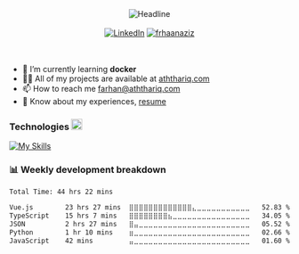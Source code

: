 <div>
  <div align=center>
    <img src="https://readme-typing-svg.herokuapp.com?font=Helvetica&size=32&duration=2500&pause=500&color=FFFFFF&center=true&vCenter=true&random=false&width=600&lines=I'm+Farhan+Aziz;A+Software+Engineer" alt="Headline" />
  </div>
  <br>
  <div align=center>
    <a href="https://www.linkedin.com/in/frhaanaziz/"><img src="https://img.shields.io/badge/Linkedin-0077b5?style=flat&logo=linkedin" alt="LinkedIn"/></a>
    <a href="https://github.com/frhaanaziz">
      <img src="https://komarev.com/ghpvc/?username=frhaanaziz&label=Profile%20Views&color=0e75b6&style=flat" alt="frhaanaziz"/>
    </a>
  </div>
  <br>
  <div align=left>
      <br>
      <ul>
          <li>🌱 I’m currently learning <b>docker</b></li>
          <li>👨‍💻 All of my projects are available at <a href="https://aththariq.com">aththariq.com</a></li>
          <li>📫 How to reach me <a href="mailto:farhan@aththariq.com">farhan@aththariq.com</a></li>
          <li>📄 Know about my experiences, <a href="https://rxresu.me/frhaanaziz/farhan-aziz-ath-thariq">resume</a></li>
      </ul>
  </div>
  <div alighn=left>
    <h3>Technologies <img src="https://media2.giphy.com/media/QssGEmpkyEOhBCb7e1/giphy.gif?cid=ecf05e47a0n3gi1bfqntqmob8g9aid1oyj2wr3ds3mg700bl&rid=giphy.gif" width=20px></h3>  
  </div>
</div>

  [![My Skills](https://skillicons.dev/icons?i=html,css,js,ts,react,svelte,vue,nextjs,nuxtjs,nodejs,nestjs,tailwind,prisma,postman,githubactions,sentry,nginx,grafana,git,supabase,mysql,cypress)](https://skillicons.dev)

 <h3>📊 Weekly development breakdown</h3>  

<!--START_SECTION:waka-->

```txt
Total Time: 44 hrs 22 mins

Vue.js        23 hrs 27 mins  ⣿⣿⣿⣿⣿⣿⣿⣿⣿⣿⣿⣿⣿⣄⣀⣀⣀⣀⣀⣀⣀⣀⣀⣀⣀   52.83 %
TypeScript    15 hrs 7 mins   ⣿⣿⣿⣿⣿⣿⣿⣿⣦⣀⣀⣀⣀⣀⣀⣀⣀⣀⣀⣀⣀⣀⣀⣀⣀   34.05 %
JSON          2 hrs 27 mins   ⣿⣤⣀⣀⣀⣀⣀⣀⣀⣀⣀⣀⣀⣀⣀⣀⣀⣀⣀⣀⣀⣀⣀⣀⣀   05.52 %
Python        1 hr 10 mins    ⣶⣀⣀⣀⣀⣀⣀⣀⣀⣀⣀⣀⣀⣀⣀⣀⣀⣀⣀⣀⣀⣀⣀⣀⣀   02.66 %
JavaScript    42 mins         ⣤⣀⣀⣀⣀⣀⣀⣀⣀⣀⣀⣀⣀⣀⣀⣀⣀⣀⣀⣀⣀⣀⣀⣀⣀   01.60 %
```

<!--END_SECTION:waka-->
